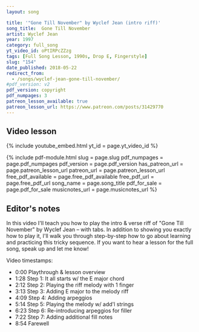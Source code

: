 ```yaml
---
layout: song

title: '"Gone Till November" by Wyclef Jean (intro riff)'
song_title:  Gone Till November
artist: Wyclef Jean
year: 1997
category: full_song
yt_video_id: oPtIRPcZZzg
tags: [Full Song Lesson, 1990s, Drop E, Fingerstyle]
slug: "154"
date_published: 2018-05-22
redirect_from:
  - /songs/wyclef-jean-gone-till-november/
#pdf_version: v2
pdf_version: copyright
pdf_numpages: 3
patreon_lesson_available: true
patreon_lesson_url: https://www.patreon.com/posts/31429770
---
```


## Video lesson

{% include youtube_embed.html yt_id = page.yt_video_id %}

{% include pdf-module.html slug = page.slug pdf_numpages = page.pdf_numpages pdf_version = page.pdf_version has_patreon_url = page.patreon_lesson_url patreon_url = page.patreon_lesson_url free_pdf_available = page.free_pdf_available free_pdf_url = page.free_pdf_url song_name = page.song_title pdf_for_sale = page.pdf_for_sale musicnotes_url = page.musicnotes_url %}

## Editor's notes

In this video I'll teach you how to play the intro & verse riff of "Gone Till November" by Wyclef Jean – with tabs. In addition to showing you exactly how to play it, I'll walk you through step-by-step how to go about learning and practicing this tricky sequence. If you want to hear a lesson for the full song, speak up and let me know!

Video timestamps:

- 0:00 Playthrough & lesson overview
- 1:28 Step 1: It all starts w/ the E major chord
- 2:12 Step 2: Playing the riff melody with 1 finger
- 3:13 Step 3: Adding E major to the melody riff
- 4:09 Step 4: Adding arpeggios
- 5:14 Step 5: Playing the melody w/ add'l strings
- 6:23 Step 6: Re-introducing arpeggios for filler
- 7:22 Step 7: Adding additional fill notes
- 8:54 Farewell

<!-- ## This lesson is just for the intro & verse riff!

If you want to learn how to play the entire song, let me know. Right now I'm only teachinig the cool fingerpicking riff you hear at the beginning and in the verse.

## Intro and verse fingerpicking riff

To learn how to play this, check out my video lesson or follow the steps further down this page! It can be a lot to chew off all at once.

    E –––––––|–––––0–––––––––––|–––––0–––––––––––|–––––0–––––––––––|–––––0–––––––––––|–
    B –––––––|–––0–––0–––––––0–|–––0–––0–––––––2–|–3–––––0–––2–2–––|–––0–––0–––––––2–|–
    G –1–1–2–|–4–––––––4–2–2–––|–1–––––––1–4–4–––|–––0–––––0–––––0–|–4–––––––4–4–4–––|–
    D –––––––|–––––––––––––––––|–––––––––––––––––|–––––––––––––––––|–––––––––––––––––|–
    A –––––––|–––––––––––––––––|–––––––––––––––––|–––––––––––––––––|–––––––––––––––––|–
    E –––––––|–0–––––––––––––––|–0–––––––––––––––|–0–––––––––––––––|–0–––––––––––––––|–
       + 4 +   1 + 2 + 3 + 4 +   1 + 2 + 3 + 4 +   1 + 2 + 3 + 4 +   1 + 2 + 3 + 4 +

          E –|–––––0–––––––––––|–––––0–––––––––––|–––––0–––––––––––|–––––0–––––––––––||
          B –|–3–––––3–––2–2–––|–––0–––0–––––––0–|–––0–––0–––––––––|–––0–––0–––––––––||
          G –|–––0–––––0–––––0–|–4–––––––4–2–2–––|–1–––––––1–––––––|–––––––––––1–1–2–||
          D –|–––––––––––––––––|–––––––––––––––––|–––––––––––4–4–––|–2–––––––2–––––––||
          A –|–––––––––––––––––|–––––––––––––––––|–––––––––––––––––|–––––––––––––––––||
          E –|–0–––––––––––––––|–0–––––––––––––––|–0–––––––––––––––|–0–––––––––––––––||
               1 + 2 + 3 + 4 +   1 + 2 + 3 + 4 +   1 + 2 + 3 + 4 +   1 + 2 + 3 + 4 +


## Step 1: understand the chord context

    Think of an E major position:         But only worry about these strings:

    E ––––0–––––                          E ––––0––––
    B ––––0–––––                          B ––––0––––
    G ––––1–––––                          G ––––1––––    «-- left index finger
    D ––––2–––––                          D –––––––––
    A ––––2–––––                          A –––––––––
    E ––––0–––––                          E ––––0––––


## Step 2: Understand the timing (single finger, single string)

    E –––––––|–––––––––––––––––|–––––––––––––––––|–––––––––––––––––|–––––––––––––––––|–
    B –––––––|–––––––––––––––––|–––––––––––––––––|–––––––––––––––––|–––––––––––––––––|–
    G –1–1–2–|–4–––––––––2–2–––|–1–––––––––4–4–6–|–7–––––––––6–6–––|–4–––––––––4–4–6–|–
    D –––––––|–––––––––––––––––|–––––––––––––––––|–––––––––––––––––|–––––––––––––––––|–
    A –––––––|–––––––––––––––––|–––––––––––––––––|–––––––––––––––––|–––––––––––––––––|–
    E –––––––|–––––––––––––––––|–––––––––––––––––|–––––––––––––––––|–––––––––––––––––|–
       + 4 +   1 + 2 + 3 + 4 +   1 + 2 + 3 + 4 +   1 + 2 + 3 + 4 +   1 + 2 + 3 + 4 +

          E –|–––––––––––––––––|–––––––––––––––––|–––––––––––––––––|–––––––––––––––––||
          B –|–––––––––––––––––|–––––––––––––––––|–––––––––––––––––|–––––––––––––––––||
          G –|–7–––––––––6–6–––|–4–––––––––2–2–––|–1–––––––––––––––|–––––––––––1–1–2–||
          D –|–––––––––––––––––|–––––––––––––––––|–––––––––––4–4–––|–2–––––––––––––––||
          A –|–––––––––––––––––|–––––––––––––––––|–––––––––––––––––|–––––––––––––––––||
          E –|–––––––––––––––––|–––––––––––––––––|–––––––––––––––––|–––––––––––––––––||
               1 + 2 + 3 + 4 +   1 + 2 + 3 + 4 +   1 + 2 + 3 + 4 +   1 + 2 + 3 + 4 +

## Step 3: adding E-major chord notes (1st, 2nd, 6th strings)

    E –––––––|–0–––––––––––––––|–0–––––––––––––––|–0–––––––––––––––|–0–––––––––––––––|–
    B –––––––|–0–––––––––––––––|–0–––––––––––––––|–0–––––––––––––––|–0–––––––––––––––|–
    G –1–1–2–|–4–––––––––2–2–––|–1–––––––––4–4–6–|–7–––––––––6–6–––|–4–––––––––4–4–6–|–
    D –––––––|–––––––––––––––––|–––––––––––––––––|–––––––––––––––––|–––––––––––––––––|–
    A –––––––|–––––––––––––––––|–––––––––––––––––|–––––––––––––––––|–––––––––––––––––|–
    E –––––––|–0–––––––––––––––|–0–––––––––––––––|–0–––––––––––––––|–0–––––––––––––––|–
       + 4 +   1 + 2 + 3 + 4 +   1 + 2 + 3 + 4 +   1 + 2 + 3 + 4 +   1 + 2 + 3 + 4 +

          E –|–0–––––––––––––––|–0–––––––––––––––|–0–––––––––––––––|–––––––––––––––––||
          B –|–0–––––––––––––––|–0–––––––––––––––|–0–––––––––––––––|–––––––––––––––––||
          G –|–7–––––––––6–6–––|–4–––––––––2–2–––|–1–––––––––––––––|–1–––––––––1–1–2–||
          D –|–––––––––––––––––|–––––––––––––––––|–––––––––––4–4–––|–2–––––––––––––––||
          A –|–––––––––––––––––|–––––––––––––––––|–––––––––––––––––|–––––––––––––––––||
          E –|–0–––––––––––––––|–0–––––––––––––––|–0–––––––––––––––|–0–––––––––––––––||
               1 + 2 + 3 + 4 +   1 + 2 + 3 + 4 +   1 + 2 + 3 + 4 +   1 + 2 + 3 + 4 +


## Step 4: adding arpeggios

    E –––––––|–––––0–––––––––––|–––––0–––––––––––|–––––0–––––––––––|–––––0–––––––––––|–
    B –––––––|–––0–––0–––––––––|–––0–––0–––––––––|–––0–––0–––––––––|–––0–––0–––––––––|–
    G –1–1–2–|–4–––––––––2–2–––|–1–––––––––4–4–6–|–7–––––––––6–6–––|–4–––––––––4–4–6–|–
    D –––––––|–––––––––––––––––|–––––––––––––––––|–––––––––––––––––|–––––––––––––––––|–
    A –––––––|–––––––––––––––––|–––––––––––––––––|–––––––––––––––––|–––––––––––––––––|–
    E –––––––|–––––––––––––––––|–––––––––––––––––|–––––––––––––––––|–––––––––––––––––|–
       + 4 +   1 + 2 + 3 + 4 +   1 + 2 + 3 + 4 +   1 + 2 + 3 + 4 +   1 + 2 + 3 + 4 +

          E –|–––––0–––––––––––|–––––0–––––––––––|–––––0–––––––––––|–––––0–––––––––––||
          B –|–––0–––0–––––––––|–––0–––0–––––––––|–––0–––0–––––––––|–––0–––0–––––––––||
          G –|–7–––––––––6–6–––|–4–––––––––2–2–––|–1–––––––––––––––|–––––––––––1–1–2–||
          D –|–––––––––––––––––|–––––––––––––––––|–––––––––––4–4–––|–2–––––––––––––––||
          A –|–––––––––––––––––|–––––––––––––––––|–––––––––––––––––|–––––––––––––––––||
          E –|–––––––––––––––––|–––––––––––––––––|–––––––––––––––––|–––––––––––––––––||
               1 + 2 + 3 + 4 +   1 + 2 + 3 + 4 +   1 + 2 + 3 + 4 +   1 + 2 + 3 + 4 +

## Step 5: using more than one string, more than one finger

    E –––––––|–––––––––––––––––|–––––––––––––––––|–––––––––––––––––|–––––––––––––––––|–
    B –––––––|–––––––––––––––––|–––––––––––––––2–|–3–––––––––2–2–––|–––––––––––––––2–|–
    G –1–1–2–|–4–––––––––2–2–––|–1–––––––––4–4–––|–––––––––––––––––|–4–––––––––4–4–––|–
    D –––––––|–––––––––––––––––|–––––––––––––––––|–––––––––––––––––|–––––––––––––––––|–
    A –––––––|–––––––––––––––––|–––––––––––––––––|–––––––––––––––––|–––––––––––––––––|–
    E –––––––|–––––––––––––––––|–––––––––––––––––|–––––––––––––––––|–––––––––––––––––|–
       + 4 +   1 + 2 + 3 + 4 +   1 + 2 + 3 + 4 +   1 + 2 + 3 + 4 +   1 + 2 + 3 + 4 +

          E –|–––––––––––––––––|–––––––––––––––––|–––––––––––––––––|–––––––––––––––––||
          B –|–3–––––––––2–2–––|–––––––––––––––––|–––––––––––––––––|–––––––––––––––––||
          G –|–––––––––––––––––|–4–––––––––2–2–––|–1–––––––––––––––|–––––––––––1–1–2–||
          D –|–––––––––––––––––|–––––––––––––––––|–––––––––––4–4–––|–2–––––––––––––––||
          A –|–––––––––––––––––|–––––––––––––––––|–––––––––––––––––|–––––––––––––––––||
          E –|–––––––––––––––––|–––––––––––––––––|–––––––––––––––––|–––––––––––––––––||
               1 + 2 + 3 + 4 +   1 + 2 + 3 + 4 +   1 + 2 + 3 + 4 +   1 + 2 + 3 + 4 +

## Step 6: adding arpeggios and bass notes

    E –––––––|–––––0–––––––––––|–––––0–––––––––––|–––––0–––––––––––|–––––0–––––––––––|–
    B –––––––|–––0–––0–––––––––|–––0–––0–––––––2–|–3–––––0–––2–2–––|–––0–––0–––––––2–|–
    G –1–1–2–|–4–––––––––2–2–––|–1–––––––––4–4–––|–––0–––––––––––––|–4–––––––––4–4–––|–
    D –––––––|–––––––––––––––––|–––––––––––––––––|–––––––––––––––––|–––––––––––––––––|–
    A –––––––|–––––––––––––––––|–––––––––––––––––|–––––––––––––––––|–––––––––––––––––|–
    E –––––––|–0–––––––––––––––|–0–––––––––––––––|–0–––––––––––––––|–0–––––––––––––––|–
       + 4 +   1 + 2 + 3 + 4 +   1 + 2 + 3 + 4 +   1 + 2 + 3 + 4 +   1 + 2 + 3 + 4 +

          E –|–––––0–––––––––––|–––––0–––––––––––|–––––0–––––––––––|–––––0–––––––––––||
          B –|–3–––––3–––2–2–––|–––0–––0–––––––––|–––0–––0–––––––––|–––0–––0–––––––––||
          G –|–––0–––––––––––––|–4–––––––––2–2–––|–1–––––––––––––––|–––––––––––1–1–2–||
          D –|–––––––––––––––––|–––––––––––––––––|–––––––––––4–4–––|–2–––––––––––––––||
          A –|–––––––––––––––––|–––––––––––––––––|–––––––––––––––––|–––––––––––––––––||
          E –|–0–––––––––––––––|–0–––––––––––––––|–0–––––––––––––––|–0–––––––––––––––||
               1 + 2 + 3 + 4 +   1 + 2 + 3 + 4 +   1 + 2 + 3 + 4 +   1 + 2 + 3 + 4 +

## Step 7: adding fill notes

Make sure you keep the accent the transition notes, and downplay the fill notes.

    E –––––––|–––––0–––––––––––|–––––0–––––––––––|–––––0–––––––––––|–––––0–––––––––––|–
    B –––––––|–––0–––0–––––––0–|–––0–––0–––––––2–|–3–––––0–––2–2–––|–––0–––0–––––––2–|–
    G –1–1–2–|–4–––––––4–2–2–––|–1–––––––1–4–4–––|–––0–––––0–––––0–|–4–––––––4–4–4–––|–
    D –––––––|–––––––––––––––––|–––––––––––––––––|–––––––––––––––––|–––––––––––––––––|–
    A –––––––|–––––––––––––––––|–––––––––––––––––|–––––––––––––––––|–––––––––––––––––|–
    E –––––––|–0–––––––––––––––|–0–––––––––––––––|–0–––––––––––––––|–0–––––––––––––––|–
       + 4 +   1 + 2 + 3 + 4 +   1 + 2 + 3 + 4 +   1 + 2 + 3 + 4 +   1 + 2 + 3 + 4 +

          E –|–––––0–––––––––––|–––––0–––––––––––|–––––0–––––––––––|–––––0–––––––––––||
          B –|–3–––––3–––2–2–––|–––0–––0–––––––0–|–––0–––0–––––––––|–––0–––0–––––––––||
          G –|–––0–––––0–––––0–|–4–––––––4–2–2–––|–1–––––––1–––––––|–––––––––––1–1–2–||
          D –|–––––––––––––––––|–––––––––––––––––|–––––––––––4–4–––|–2–––––––2–––––––||
          A –|–––––––––––––––––|–––––––––––––––––|–––––––––––––––––|–––––––––––––––––||
          E –|–0–––––––––––––––|–0–––––––––––––––|–0–––––––––––––––|–0–––––––––––––––||
               1 + 2 + 3 + 4 +   1 + 2 + 3 + 4 +   1 + 2 + 3 + 4 +   1 + 2 + 3 + 4 +


## Good luck!

I hope this helps, and as always let me know if you have any questions. -->
